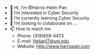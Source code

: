- 👋 Hi, I’m @Harris-Helin-Pan
- 👀 I’m interested in Cyber Security
- 🌱 I’m currently learning Cyber Security
- 💞️ I’m looking to collaborate on ...
- 📫 How to reach me 
    - Phone: (319)859-4473
    - E-mail: Helian17@uni.edu
    - Website: http://www.harrispan.com

<!---
Harris-Helin-Pan/Harris-Helin-Pan is a ✨ special ✨ repository because its `README.md` (this file) appears on your GitHub profile.
You can click the Preview link to take a look at your changes.
--->
